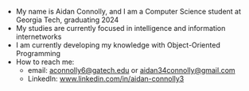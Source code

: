 -  My name is Aidan Connolly, and I am a Computer Science student at Georgia Tech, graduating 2024
-  My studies are currently focused in intelligence and information internetworks
-  I am currently developing my knowledge with Object-Oriented Programming
-  How to reach me:
     -   email: aconnolly6@gatech.edu or aidan34connolly@gmail.com
     -   LinkedIn: www.linkedin.com/in/aidan-connolly3


